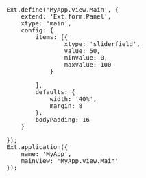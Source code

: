 <pre class="runnable">
Ext.define('MyApp.view.Main', {
    extend: 'Ext.form.Panel',
    xtype: 'main',
    config: {
        items: [{
                xtype: 'sliderfield',
                value: 50,
                minValue: 0,
                maxValue: 100
            }

        ],
        defaults: {
            width: '40%',
            margin: 8
        },
        bodyPadding: 16
    }

});
Ext.application({
    name: 'MyApp',
    mainView: 'MyApp.view.Main'
});
</pre>
        